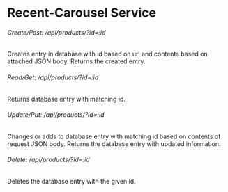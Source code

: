 # Recent-Carousel Service

###### Create/Post: /api/products/?id=:id
Creates entry in database with id based on url and contents based on attached JSON body.
Returns the created entry.

###### Read/Get: /api/products/?id=:id
Returns database entry with matching id.

###### Update/Put: /api/products/?id=:id
Changes or adds to database entry with matching id based on contents of request JSON body.
Returns the database entry with updated information.

###### Delete: /api/products/?id=:id
Deletes the database entry with the given id.